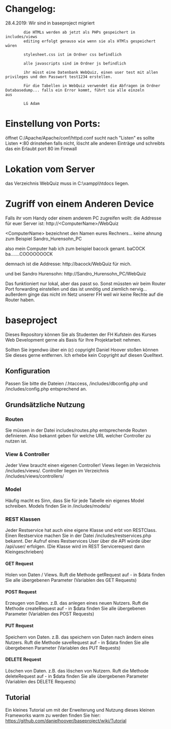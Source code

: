 # Changelog:
28.4.2019: Wir sind in baseproject migriert
            
            die HTMLs werden ab jetzt als PHPs gespeichert in includes/views
            editing erfolgt genauso wie wenn sie als HTMls gespeichert wären

            stylesheet.css ist im Ordner css befindlich

            alle javascripts sind im Ordner js befindlich

            ihr müsst eine Datenbank WebQuiz, einen user test mit allen privileges und den Passwort test1234 erstellen.

            Für die Tabellen in WebQuiz verwendet die Abfragen im Ordner Databasedump... falls ein Error kommt, führt sie alle einzeln           aus 
            
            LG Adam
# Einstellung von Ports:
öffnet C:/Apache/Apache/conf/httpd.conf 
sucht nach "Listen"
es sollte Listen *:80 drinstehen
falls nicht, löscht alle anderen Einträge und schreibts das ein
Erlaubt port 80 im Firewall
# Lokation vom Server
das Verzeichnis WebQuiz muss in C:\xampp\htdocs liegen.
# Zugriff von einem Anderen Device
Falls ihr vom Handy oder einem anderem PC zugreifen wollt:
die Addresse für euer Server ist: http://\<ComputerName\>/WebQuiz

\<ComputerName\> bezeichnet den Namen eures Rechners... keine ahnung zum Beispiel Sandro_Hurensohn_PC

also mein Computer hab ich zum beispiel bacock genant. baCOCK ba.......COOOOOOOCK

demnach ist die Addresse:
http://bacock/WebQuiz 
für mich.

und bei Sandro Hurensohn:
http://Sandro_Hurensohn_PC/WebQuiz

Das funktioniert nur lokal, aber das passt so. Sonst müssten wir beim Router Port forwarding einstellen und das ist unnötig und ziemlich nervig... außerdem ginge das nicht im Netz unserer FH weil wir keine Rechte auf die Router haben.
# baseproject

Dieses Repository können Sie als Studenten der FH Kufstein des Kurses Web Development gerne als Basis für Ihre Projektarbeit nehmen.

Sollten Sie irgendwo über ein (c) copyright Daniel Hoover stoßen können Sie dieses gerne entfernen. Ich erhebe kein Copyright auf diesen Quelltext.

## Konfiguration

Passen Sie bitte die Dateien /.htaccess, /includes/dbconfig.php und /includes/config.php entsprechend an. 

## Grundsätzliche Nutzung

### Routen

Sie müssen in der Datei includes/routes.php entsprechende Routen definieren. Also bekannt geben für welche URL welcher Controller zu nutzen ist.

### View & Controller
Jeder View braucht einen eigenen Controller! Views liegen im Verzeichnis /includes/views/. Controller liegen im Verzeichnis /includes/views/controllers/

### Model
Häufig macht es Sinn, dass Sie für jede Tabelle ein eigenes Model schreiben. Models finden Sie in /includes/models/

### REST Klassen

Jeder Restservice hat auch eine eigene Klasse und erbt von RESTClass. Einen Restservice machen Sie in der Datei /includes/restservices.php bekannt.
Der Aufruf eines Restservices User über die API würde über /api/user/ erfolgen. (Die Klasse wird im REST Servicerequest dann Kleingeschrieben)

#### GET Request

Holen von Daten / Views. Ruft die Methode getRequest auf - in $data finden Sie alle übergebenen Parameter (Variablen des GET Requests)

#### POST Request

Erzeugen von Daten. z.B. das anlegen eines neuen Nutzers. Ruft die Methode createRequest auf - in $data finden Sie alle übergebenen Parameter (Variablen des POST Requests)

#### PUT Request

Speichern von Daten. z.B. das speichern von Daten nach ändern eines Nutzers. Ruft die Methode saveRequest auf - in $data finden Sie alle übergebenen Parameter (Variablen des PUT Requests)

#### DELETE Request

Löschen von Daten. z.B. das löschen von Nutzern. Ruft die Methode deleteRequest auf - in $data finden Sie alle übergebenen Parameter (Variablen des DELETE Requests)

## Tutorial

Ein kleines Tutorial um mit der Erweiterung und Nutzung dieses kleinen Frameworks warm zu werden finden Sie hier:
https://github.com/danielhoover/baseproject/wiki/Tutorial
